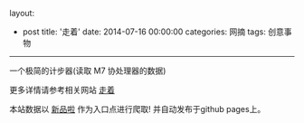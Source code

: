 layout: 
  - post 
title: '走着' 
date: 2014-07-16 00:00:00 
categories: 网摘 
tags: 创意事物 
---

一个极简的计步器(读取 M7 协处理器的数据)  

更多详情请参考相关网站 [走着](https://itunes.apple.com/cn/app/zou-zhe-keep-walking/id889047549)  

本站数据以 [新品啦](http://xinpinla.com/) 作为入口点进行爬取! 并自动发布于github pages上。  
